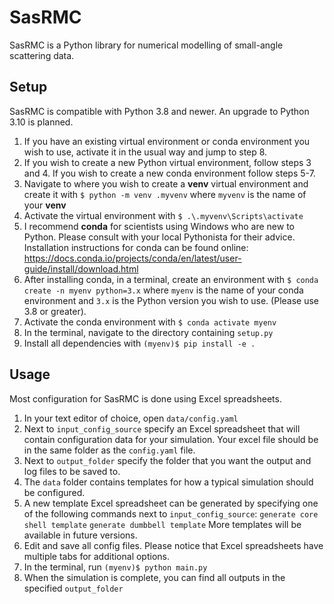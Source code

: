 # SasRMC
SasRMC is a Python library for numerical modelling of small-angle scattering data. 

## Setup
SasRMC is compatible with Python 3.8 and newer. An upgrade to Python 3.10 is planned.

1. If you have an existing virtual environment or conda environment you wish to use, activate it in the usual way and jump to step 8.
2. If you wish to create a new Python virtual environment, follow steps 3 and 4. If you wish to create a new conda environment follow steps 5-7.
3. Navigate to where you wish to create a **venv** virtual environment and create it with
    `$ python -m venv .myvenv`
where `myvenv` is the name of your **venv**
4. Activate the virtual environment with 
    `$ .\.myvenv\Scripts\activate`
5. I recommend **conda** for scientists using Windows who are new to Python. Please consult with your local Pythonista for their advice. Installation instructions for conda can be found online: https://docs.conda.io/projects/conda/en/latest/user-guide/install/download.html
6. After installing conda, in a terminal, create an environment with
    `$ conda create -n myenv python=3.x`
where `myenv` is the name of your conda environment and `3.x` is the Python version you wish to use. (Please use 3.8 or greater).
7. Activate the conda environment with
    `$ conda activate myenv`
8. In the terminal, navigate to the directory containing `setup.py`
9. Install all dependencies with
    `(myenv)$ pip install -e .`

## Usage
Most configuration for SasRMC is done using Excel spreadsheets.

1. In your text editor of choice, open `data/config.yaml`
2. Next to `input_config_source` specify an Excel spreadsheet that will contain configuration data for your simulation. Your excel file should be in the same folder as the `config.yaml` file.
3. Next to `output_folder` specify the folder that you want the output and log files to be saved to.
4. The `data` folder contains templates for how a typical simulation should be configured.
5. A new template Excel spreadsheet can be generated by specifying one of the following commands next to `input_config_source`:
    `generate core shell template`
    `generate dumbbell template`
More templates will be available in future versions.
6. Edit and save all config files. Please notice that Excel spreadsheets have multiple tabs for additional options.
7. In the terminal, run
    `(myenv)$ python main.py`
8. When the simulation is complete, you can find all outputs in the specified `output_folder`